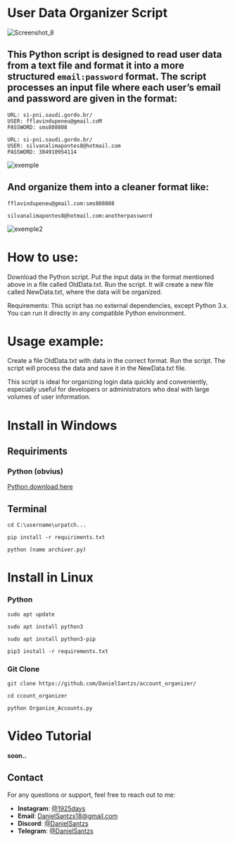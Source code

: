 # **User Data Organizer Script**

![Screenshot_8](https://github.com/user-attachments/assets/34f7655f-cef6-40b1-b4b9-45d2238c7ee8)


## **This Python script is designed to read user data from a text file and format it into a more structured `email:password` format. The script processes an input file where each user’s email and password are given in the format:**

```
URL: si-pni.saudi.gordo.br/
USER: fflavindupeneu@gmail.coM
PASSWORD: sms808808

URL: si-pni.saudi.gordo.br/
USER: silvanalimapontes8@hotmail.com
PASSWORD: 384910954114
```

![exemple](https://github.com/user-attachments/assets/c217d625-44ef-462a-8e7b-de57f4f220fe)

## **And organize them into a cleaner format like:**

```
fflavindupeneu@gmail.com:sms808808

silvanalimapontes8@hotmail.com:anotherpassword
```

![exemple2](https://github.com/user-attachments/assets/5f16686e-ed4d-4071-99eb-b0e4a2da527f)

# How to use:

Download the Python script.
Put the input data in the format mentioned above in a file called OldData.txt.
Run the script. It will create a new file called NewData.txt, where the data will be organized.

Requirements: This script has no external dependencies, except Python 3.x. You can run it directly in any compatible Python environment.

# Usage example:

Create a file OldData.txt with data in the correct format.
Run the script.
The script will process the data and save it in the NewData.txt file.

This script is ideal for organizing login data quickly and conveniently, especially useful for developers or administrators who deal with large volumes of user information.

# Install in Windows 

## Requiriments

### Python (obvius)

[Python download here](https://www.python.org/downloads/)

## Terminal

```
cd C:\username\urpatch...
```
```
pip install -r requiriments.txt
```
```
python (name archiver.py)
```

# Install in Linux

### Python

```
sudo apt update
```

```
sudo apt install python3
```

```
sudo apt install python3-pip
```

```
pip3 install -r requirements.txt
```

### Git Clone

```
git clone https://github.com/DanielSantzs/account_organizer/
```
```
cd ccount_organizer 
```

```
python Organize_Accounts.py
```



# Video Tutorial

**soon..**

## Contact

For any questions or support, feel free to reach out to me:

- **Instagram**: [@1925days](https://www.instagram.com/1925days/)
- **Email**: [DanielSantzs18@gmail.com](mailto:mailto:DanielSantzs18@gmail.com)
- **Discord**: [@DanielSantzs](https://discord.com/users/1283088407052156982)
- **Telegram**: [@DanielSantzs](https://t.me/@DanielSantzs)







    
